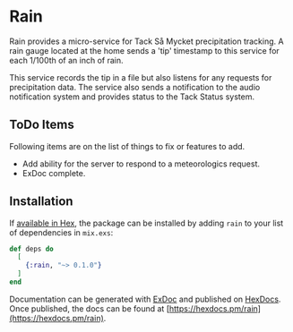 # Rain

Rain provides a micro-service for Tack Så Mycket precipitation tracking.
A rain gauge located at the home sends a 'tip' timestamp to this service
for each 1/100th of an inch of rain.

This service records the tip in a file but also listens for any requests for
precipitation data. The service also sends a notification to the audio
notification system and provides status to the Tack Status system.

## ToDo Items

Following items are on the list of things to fix or features to add.

  - Add ability for the server to respond to a meteorologics request.
  - ExDoc complete.

## Installation

If [available in Hex](https://hex.pm/docs/publish), the package can be installed
by adding `rain` to your list of dependencies in `mix.exs`:

```elixir
def deps do
  [
    {:rain, "~> 0.1.0"}
  ]
end
```

Documentation can be generated with [ExDoc](https://github.com/elixir-lang/ex_doc)
and published on [HexDocs](https://hexdocs.pm). Once published, the docs can
be found at [https://hexdocs.pm/rain](https://hexdocs.pm/rain).
